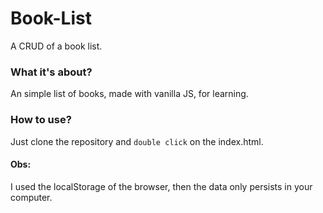 # Book-List
A CRUD of a book list.

### What it's about?
An simple list of books, made with vanilla JS, for learning.

### How to use?
Just clone the repository and `double click` on the index.html.

#### Obs:
I used the localStorage of the browser, then the data only persists in your computer.
